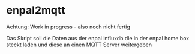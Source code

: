 # enpal2mqtt

Achtung: Work in progress - also noch nicht fertig

Das Skript soll die Daten aus der enpal influxdb die in der enpal home box steckt laden und diese an einen MQTT Server weitergeben